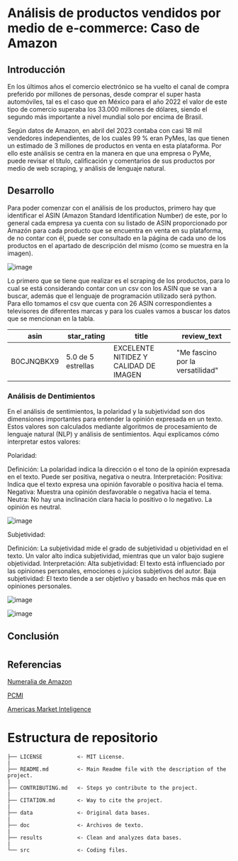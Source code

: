 # Análisis de productos vendidos por medio de e-commerce: Caso de Amazon

## Introducción

En los últimos años el comercio electrónico se ha vuelto el canal de compra preferido por millones de personas, desde comprar el super hasta automóviles, tal es el caso que en México para el año 2022 el valor de este tipo de comercio superaba los 33.000 millones de dólares, siendo el segundo más importante a nivel mundial solo por encima de Brasil. 

Según datos de Amazon, en abril del 2023 contaba con casi 18 mil vendedores independientes, de los cuales 99 % eran PyMes, las que tienen un estimado de 3 millones de productos en venta en esta plataforma. Por ello este análisis se centra en la manera en que una empresa o PyMe, puede revisar el título, calificación y comentarios de sus productos por medio de web scraping, y análisis de lenguaje natural. 

## Desarrollo

Para poder comenzar con  el análisis de los productos, primero hay que identificar el ASIN (Amazon Standard Identification Number) de este, por lo general cada empresa ya cuenta con su listado de ASIN proporcionado por Amazón para cada producto que se encuentra en  venta en su plataforma, de no contar con él, puede ser consultado en la página de cada uno de los productos en el apartado de descripción del mismo (como se muestra en la imagen). 

![image](https://github.com/jorgeherrerar/ProyectoFinal_MCD-DP1/assets/109696745/847e6b86-211e-490b-aaae-0e01fa9db911)


Lo primero que se tiene que realizar es el scraping de los productos, para lo cual se está considerando contar con un csv con los ASIN que se van a buscar, además que el lenguaje de programación utilizado será python. Para ello tomamos el csv que cuenta con 26 ASIN correspondientes a televisores de diferentes marcas y para los cuales vamos a buscar los datos que se mencionan en la tabla. 

|asin|star_rating|title|review_text|
|---|---|---|---|
|B0CJNQBKX9|5.0 de 5 estrellas|EXCELENTE NITIDEZ Y CALIDAD DE IMAGEN|"Me fascino por la versatilidad"|




### Análisis de Dentimientos
En el análisis de sentimientos, la polaridad y la subjetividad son dos dimensiones importantes para entender la opinión expresada en un texto. Estos valores son calculados mediante algoritmos de procesamiento de lenguaje natural (NLP) y análisis de sentimientos. Aquí explicamos cómo interpretar estos valores:

Polaridad:

Definición: La polaridad indica la dirección o el tono de la opinión expresada en el texto. Puede ser positiva, negativa o neutra.
Interpretación:
Positiva: Indica que el texto expresa una opinión favorable o positiva hacia el tema.
Negativa: Muestra una opinión desfavorable o negativa hacia el tema.
Neutra: No hay una inclinación clara hacia lo positivo o lo negativo. La opinión es neutral.

![image](https://github.com/jorgeherrerar/ProyectoFinal_MCD-DP1/assets/109696745/44953097-a614-4762-b780-e066aa3f5c3a)



Subjetividad:

Definición: La subjetividad mide el grado de subjetividad u objetividad en el texto. Un valor alto indica subjetividad, mientras que un valor bajo sugiere objetividad.
Interpretación:
Alta subjetividad: El texto está influenciado por las opiniones personales, emociones o juicios subjetivos del autor.
Baja subjetividad: El texto tiende a ser objetivo y basado en hechos más que en opiniones personales.

![image](https://github.com/jorgeherrerar/ProyectoFinal_MCD-DP1/assets/109696745/627b4cdf-a758-4db7-b734-fd74059739ee)


![image](https://github.com/jorgeherrerar/ProyectoFinal_MCD-DP1/assets/109696745/cd0346a0-7297-41c2-b300-51226a27b3dc)

## Conclusión


#



## Referencias 
[Numeralia de Amazon](https://vender.amazon.com.mx/sellerblog/amazon-conecta#:~:text=Ciudad%20de%20M%C3%A9xico%2C%2027%20de%20abril%20de%202023.&text=Actualmente%2C%20Amazon%20M%C3%A9xico%20cuenta%20con,57%2C000%20empleos%20directos%20e%20indirectos.)

[PCMI](https://paymentscmi.com/our-services/latin-america-e-commerce-digital-payments-data/?utm_source=Website&utm_medium=AMI+site)

[Americas Market Inteligence](https://americasmi.com/insights/lo-que-mas-compran-los-mexicanos-por-internet/)



# Estructura de repositorio


    ├── LICENSE           <- MIT License.  
    |  
    ├── README.md         <- Main Readme file with the description of the project.  
    |  
    ├── CONTRIBUTING.md   <- Steps yo contribute to the project.  
    |  
    ├── CITATION.md       <- Way to cite the project.  
    |  
    ├── data              <- Original data bases.  
    |  
    ├── doc               <- Archivos de texto.  
    |  
    ├── results           <- Clean and analyzes data bases.  
    |  
    └── src               <- Coding files.  
